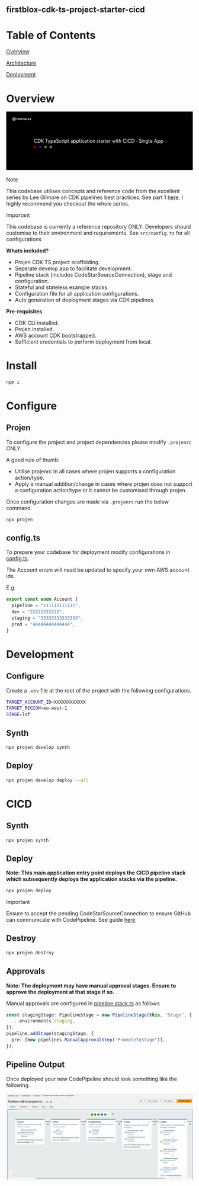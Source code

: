 firstblox-cdk-ts-project-starter-cicd
-------------------------------------

# Table of Contents

[Overview](#overview)

[Architecture](#architecture)

[Deployment](#deployment)

# Overview

![Title](docs/images/title-card.png)

> [!NOTE]
> This codebase utilises concepts and reference code from the excellent series by Lee Gilmore on CDK pipelines best practices.
> See part 1 [here](https://github.com/leegilmorecode/Serverless-AWS-CDK-Best-Practices-Patterns).
> I highly recommend you checkout the whole series.

> [!IMPORTANT]
> This codebase is currently a reference repository ONLY.
> Developers should customise to their environment and requirements.
> See `src/config.ts` for all configurations

**Whats included?**

- Projen CDK TS project scaffolding.
- Seperate develop app to facilitate development.
- Pipeline stack (includes CodeStarSourceConnection), stage and configuration.
- Stateful and stateless example stacks.
- Configuration file for all application configurations.
- Auto generation of deployment stages via CDK pipelines.

**Pre-requisites**

- CDK CLI installed.
- Projen installed.
- AWS account CDK bootstrapped.
- Sufficient credentials to perform deployment from local.

# Install

```bash
npm i
```

# Configure

## Projen

To configure the project and project dependencies please modify `.projenrc` ONLY.

A good rule of thumb:

- Utilise projenrc in all cases where projen supports a configuration action/type.
- Apply a manual addition/change in cases where projen does not support a configuration action/type or it cannot be customised through projen.

Once configuration changes are made via `.projenrc` run the below command.

```bash
npx projen
```

## config.ts

To prepare your codebase for deployment modify configurations in [config.ts](./src/config.ts).

The Account enum will need be updated to specify your own AWS account ids.

E.g.

```typescript
export const enum Account {
  pipeline = "111111111111",
  dev = "22222222222",
  staging = "33333333333333",
  prod = "44444444444444",
}
```

# Development

## Configure

Create a `.env` file at the root of the project with the following configurations.

```bash
TARGET_ACCOUNT_ID=XXXXXXXXXXXX
TARGET_REGION=eu-west-1
STAGE=lof
```

## Synth

```bash
npx projen develop synth
```

## Deploy

```bash
npx projen develop deploy --all
```

# CICD

## Synth


```bash
npx projen synth
```

## Deploy

**Note: This main application entry point deploys the CICD pipeline stack which subsequently deploys the application stacks via the pipeline.**

```bash
npx projen deploy
```

> [!IMPORTANT]
> Ensure to accept the pending CodeStarSourceConnection to ensure GitHub can communicate with CodePipeline.
> See guide [here](https://docs.aws.amazon.com/dtconsole/latest/userguide/connections-update.html)


## Destroy

```bash
npx projen destroy
```

## Approvals

**Note: The deployment may have manual approval stages. Ensure to approve the deployment at that stage if so.**

Manual approvals are configured in [pipeline.stack.ts](./src/pipeline/stack/pipeline.stack.ts) as follows

```typescript
const stagingStage: PipelineStage = new PipelineStage(this, "Stage", {
  ...environments.staging,
});
pipeline.addStage(stagingStage, {
  pre: [new pipelines.ManualApprovalStep("PromoteToStage")],
});
```

## Pipeline Output

Once deployed your new CodePipeline should look something like the following.

![Title](docs/images/pipeline-output.png)